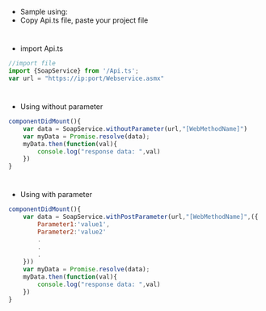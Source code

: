 <!--UL-->
*   Sample using:
*   Copy Api.ts file, paste your project file

#
-   import Api.ts
```javascript
//import file
import {SoapService} from '/Api.ts';
var url = "https://ip:port/Webservice.asmx"
```

#
-   Using without parameter
```javascript
componentDidMount(){
    var data = SoapService.withoutParameter(url,"[WebMethodName]")
    var myData = Promise.resolve(data);
    myData.then(function(val){
        console.log("response data: ",val)
    })
}
```

#
-   Using with parameter
```javascript
componentDidMount(){
    var data = SoapService.withPostParameter(url,"[WebMethodName]",({
        Parameter1:'value1',
        Parameter2:'value2'
        .
        .
        .
    }))
    var myData = Promise.resolve(data);
    myData.then(function(val){
        console.log("response data: ",val)
    })
}
```

